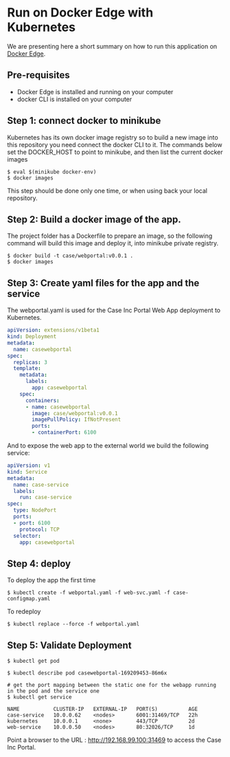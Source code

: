 # Run on Docker Edge with Kubernetes

We are presenting here a short summary on how to run this application on [Docker Edge](https://docs.docker.com/docker-for-mac/kubernetes/).

## Pre-requisites
* Docker Edge is installed and running on your computer
* docker CLI is installed on your computer

## Step 1: connect docker to minikube
Kubernetes has its own docker image registry so to build a new image into this repository you need connect the docker CLI to it. The commands below set the DOCKER_HOST to point to minikube, and then list the current docker images
```
$ eval $(minikube docker-env)
$ docker images
```
This step should be done only one time, or when using back your local repository.

## Step 2: Build a docker image of the app.
The project folder has a Dockerfile to prepare an image, so the following command will build this image and deploy it, into minikube private registry.

```
$ docker build -t case/webportal:v0.0.1 .
$ docker images
```

## Step 3: Create yaml files for the app and the service
The webportal.yaml is used for the Case Inc Portal Web App deployment to Kubernetes.

```yaml
apiVersion: extensions/v1beta1
kind: Deployment
metadata:
  name: casewebportal
spec:
  replicas: 3
  template:
    metadata:
      labels:
        app: casewebportal
    spec:
      containers:
      - name: casewebportal
        image: case/webportal:v0.0.1
        imagePullPolicy: IfNotPresent
        ports:
        - containerPort: 6100
```

And to expose the web app to the external world we build the following service:
```yaml
apiVersion: v1
kind: Service
metadata:
  name: case-service
  labels:
    run: case-service
spec:
  type: NodePort
  ports:
  - port: 6100
    protocol: TCP
  selector:
    app: casewebportal
```

## Step 4: deploy
To deploy the app the first time
```
$ kubectl create -f webportal.yaml -f web-svc.yaml -f case-configmap.yaml
```

To redeploy
```
$ kubectl replace --force -f webportal.yaml
```

## Step 5: Validate Deployment
```
$ kubectl get pod

$ kubectl describe pod casewebportal-169209453-86m6x

# get the port mapping between the static one for the webapp running in the pod and the service one
$ kubectl get service

NAME           CLUSTER-IP   EXTERNAL-IP   PORT(S)          AGE
case-service   10.0.0.62    <nodes>       6001:31469/TCP   22h
kubernetes     10.0.0.1     <none>        443/TCP          2d
web-service    10.0.0.50    <nodes>       80:32026/TCP     1d
```

Point a browser to the URL : http://192.168.99.100:31469 to access the Case Inc Portal.
